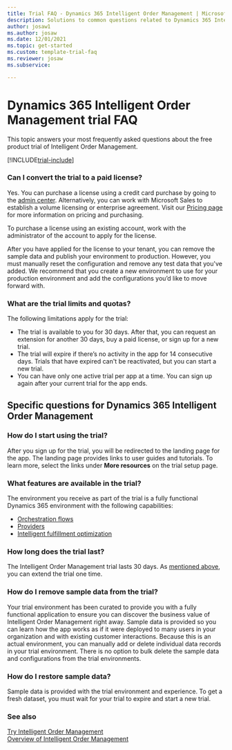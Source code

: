 ```yaml
---  
title: Trial FAQ - Dynamics 365 Intelligent Order Management | Microsoft Docs
description: Solutions to common questions related to Dynamics 365 Intelligent Order Management trial setup and management. Learn how to resolve platform and app-specific issues.
author: josaw1
ms.author: josaw
ms.date: 12/01/2021 
ms.topic: get-started
ms.custom: template-trial-faq 
ms.reviewer: josaw
ms.subservice: 

---
```


# Dynamics 365 Intelligent Order Management trial FAQ

This topic answers your most frequently asked questions about the free product trial of Intelligent Order Management.

[!INCLUDE[trial-include](includes/trial-include.md)]

### Can I convert the trial to a paid license?

Yes. You can purchase a license using a credit card purchase by going to the [admin center](https://admin.microsoft.com/Adminportal/Home). Alternatively, you can work with Microsoft Sales to establish a volume licensing or enterprise agreement. Visit our [Pricing page](https://dynamics.microsoft.com/pricing/) for more information on pricing and purchasing.

To purchase a license using an existing account, work with the administrator of the account to apply for the license.

After you have applied for the license to your tenant, you can remove the sample data and publish your environment to production. However, you must manually reset the configuration and remove any test data that you've added. We recommend that you create a new environment to use for your production environment and add the configurations you’d like to move forward with.

### What are the trial limits and quotas?

The following limitations apply for the trial:

- The trial is available to you for 30 days. After that, you can request an extension for another 30 days, buy a paid license, or sign up for a new trial.
- The trial will expire if there’s no activity in the app for 14 consecutive days. Trials that have expired can't be reactivated, but you can start a new trial.
- You can have only one active trial per app at a time. You can sign up again after your current trial for the app ends.

## Specific questions for Dynamics 365 Intelligent Order Management

### How do I start using the trial?

After you sign up for the trial, you will be redirected to the landing page for the app. The landing page provides links to user guides and tutorials. To learn more, select the links under **More resources** on the trial setup page.

### What features are available in the trial?

The environment you receive as part of the trial is a fully functional Dynamics 365 environment with the following capabilities:
- [Orchestration flows](orchestration-flows.md)
- [Providers](work-providers.md)
- [Intelligent fulfillment optimization](ifo.md)

### How long does the trial last?

The Intelligent Order Management trial lasts 30 days. As [mentioned above](trial-faq.md#how-do-i-extend-the-trial), you can extend the trial one time.

### How do I remove sample data from the trial?

Your trial environment has been curated to provide you with a fully functional application to ensure you can discover the business value of Intelligent Order Management right away. Sample data is provided so you can learn how the app works as if it were deployed to many users in your organization and with existing customer interactions. Because this is an actual environment, you can manually add or delete individual data records in your trial environment. There is no option to bulk delete the sample data and configurations from the trial environments.

### How do I restore sample data?

Sample data is provided with the trial environment and experience. To get a fresh dataset, you must wait for your trial to expire and start a new trial.

### See also

[Try Intelligent Order Management](trial-setup.md)  
[Overview of Intelligent Order Management](overview.md)

